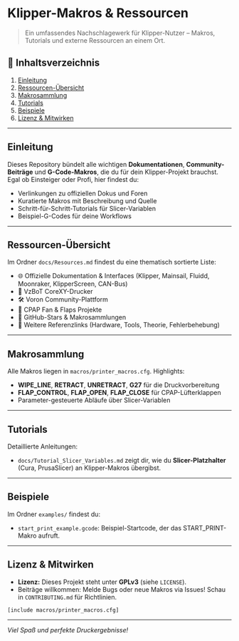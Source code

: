 # Klipper-Makros & Ressourcen

> Ein umfassendes Nachschlagewerk für Klipper-Nutzer – Makros, Tutorials und externe Ressourcen an einem Ort.

## 📖 Inhaltsverzeichnis
1. [Einleitung](#einleitung)
2. [Ressourcen-Übersicht](#ressourcen-übersicht)
3. [Makrosammlung](#makrosammlung)
4. [Tutorials](#tutorials)
5. [Beispiele](#beispiele)
6. [Lizenz & Mitwirken](#lizenz--mitwirken)

---

## Einleitung
Dieses Repository bündelt alle wichtigen **Dokumentationen**, **Community-Beiträge** und **G-Code-Makros**, die du für dein Klipper-Projekt brauchst. Egal ob Einsteiger oder Profi, hier findest du:
- Verlinkungen zu offiziellen Dokus und Foren
- Kuratierte Makros mit Beschreibung und Quelle
- Schritt-für-Schritt-Tutorials für Slicer-Variablen
- Beispiel-G-Codes für deine Workflows

---

## Ressourcen-Übersicht
Im Ordner `docs/Resources.md` findest du eine thematisch sortierte Liste:
- 🌐 Offizielle Dokumentation & Interfaces (Klipper, Mainsail, Fluidd, Moonraker, KlipperScreen, CAN-Bus)
- 🧰 VzBoT CoreXY-Drucker
- 🛠️ Voron Community-Plattform
- 🔧 CPAP Fan & Flaps Projekte
- 📁 GitHub-Stars & Makrosammlungen
- 📑 Weitere Referenzlinks (Hardware, Tools, Theorie, Fehlerbehebung)

---

## Makrosammlung
Alle Makros liegen in `macros/printer_macros.cfg`. Highlights:
- **WIPE_LINE**, **RETRACT**, **UNRETRACT**, **G27** für die Druckvorbereitung
- **FLAP_CONTROL**, **FLAP_OPEN**, **FLAP_CLOSE** für CPAP-Lüfterklappen
- Parameter-gesteuerte Abläufe über Slicer-Variablen

---

## Tutorials
Detaillierte Anleitungen:
- `docs/Tutorial_Slicer_Variables.md` zeigt dir, wie du **Slicer-Platzhalter** (Cura, PrusaSlicer) an Klipper-Makros übergibst.

---

## Beispiele
Im Ordner `examples/` findest du:
- `start_print_example.gcode`: Beispiel-Startcode, der das START_PRINT-Makro aufruft.

---

## Lizenz & Mitwirken
- **Lizenz:** Dieses Projekt steht unter **GPLv3** (siehe `LICENSE`).
- Beiträge willkommen: Melde Bugs oder neue Makros via Issues! Schau in `CONTRIBUTING.md` für Richtlinien.

```
[include macros/printer_macros.cfg]
```

---

*Viel Spaß und perfekte Druckergebnisse!*